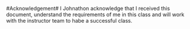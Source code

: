#Acknowledgement#
I Johnathon acknowledge that I received this document, understand the
requirements of me in this class and will work with the instructor team to habe a successful class.
